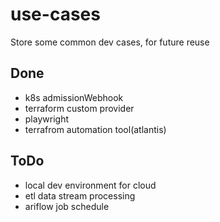 # use-cases
Store some common dev cases, for future reuse

## Done
- k8s admissionWebhook
- terraform custom provider
- playwright
- terrafrom automation tool(atlantis)

## ToDo 
- local dev environment for cloud
- etl data stream processing
- ariflow job schedule

